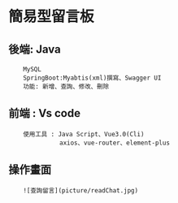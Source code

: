 # 簡易型留言板
## 後端: Java
        MySQL
        SpringBoot:Myabtis(xml)撰寫、Swagger UI
        功能: 新增、查詢、修改、刪除
## 前端 : Vs code
        使用工具 : Java Script、Vue3.0(Cli)
                  axios、vue-router、element-plus
## 操作畫面
        ![查詢留言](picture/readChat.jpg)
